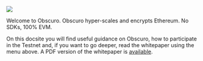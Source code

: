 <p style="text-align: left;" class="build">
    <img src="assets\images\build-with-encryption.jpg">
</p>

Welcome to Obscuro. Obscuro hyper-scales and encrypts Ethereum. No SDKs, 100% EVM.

On this docsite you will find useful guidance on Obscuro, how to participate in the Testnet and, if you want to go deeper, read the whitepaper using the menu above. A PDF version of the whitepaper is [available](https://whitepaper.obscu.ro/assets/images/obscuro-whitepaper-0-10-0.pdf).
